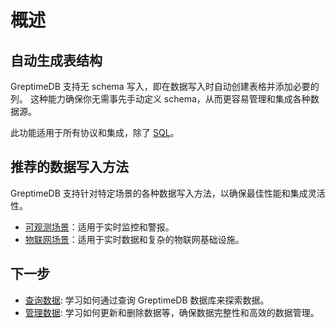 # 概述

## 自动生成表结构

GreptimeDB 支持无 schema 写入，即在数据写入时自动创建表格并添加必要的列。
这种能力确保你无需事先手动定义 schema，从而更容易管理和集成各种数据源。
<!-- TODO: 添加协议和集成的链接 -->
此功能适用于所有协议和集成，除了 [SQL](./for-iot/sql.md)。

## 推荐的数据写入方法

GreptimeDB 支持针对特定场景的各种数据写入方法，以确保最佳性能和集成灵活性。

- [可观测场景](./for-observability/overview.md)：适用于实时监控和警报。
- [物联网场景](./for-iot/overview.md)：适用于实时数据和复杂的物联网基础设施。

## 下一步

- [查询数据](/user-guide/query-data/overview.md): 学习如何通过查询 GreptimeDB 数据库来探索数据。
- [管理数据](/user-guide/manage-data/overview.md): 学习如何更新和删除数据等，确保数据完整性和高效的数据管理。

